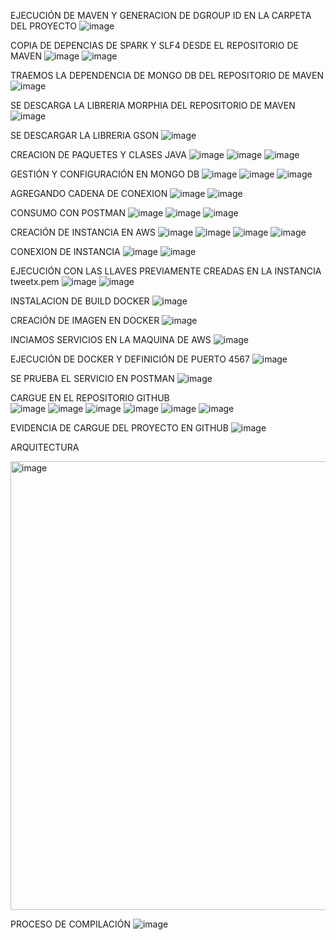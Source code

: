 EJECUCIÓN DE MAVEN Y GENERACION DE DGROUP ID EN LA CARPETA DEL PROYECTO 
![image](https://github.com/wmorales2021/twitter/assets/79813722/f709c5cb-5fde-4508-819e-11da7a0e242d)

COPIA DE DEPENCIAS DE SPARK Y SLF4 DESDE EL REPOSITORIO DE MAVEN 
![image](https://github.com/wmorales2021/twitter/assets/79813722/a303a2b1-5851-4ec4-a567-9828b3586602)
![image](https://github.com/wmorales2021/twitter/assets/79813722/3aedf6ae-332c-498e-bf16-098e5276f364)

TRAEMOS LA DEPENDENCIA DE MONGO DB DEL REPOSITORIO DE MAVEN 
![image](https://github.com/wmorales2021/twitter/assets/79813722/54ea7fef-8bcd-44ce-8681-a8ff664b87b0)

SE DESCARGA LA LIBRERIA MORPHIA DEL REPOSITORIO DE MAVEN
![image](https://github.com/wmorales2021/twitter/assets/79813722/e144e87a-e0eb-4713-a0bb-fab460249807)

SE DESCARGAR LA LIBRERIA GSON
![image](https://github.com/wmorales2021/twitter/assets/79813722/662ac570-bcce-4142-b8ff-bfd954a05f22)

CREACION DE PAQUETES Y CLASES JAVA 
![image](https://github.com/wmorales2021/twitter/assets/79813722/2765167e-cd42-4c7d-b3e5-c6099c50e039)
![image](https://github.com/wmorales2021/twitter/assets/79813722/848d3936-5b2a-4417-9985-70f292f956a6)
![image](https://github.com/wmorales2021/twitter/assets/79813722/dc3010eb-93ac-492c-8b91-16d3a5016281)

GESTIÓN Y CONFIGURACIÓN EN MONGO DB 
![image](https://github.com/wmorales2021/twitter/assets/79813722/14d3b2b2-107c-41ee-8a5e-b490eb365086)
![image](https://github.com/wmorales2021/twitter/assets/79813722/395e14f9-9922-41ee-8d41-d4d13f8e0887)
![image](https://github.com/wmorales2021/twitter/assets/79813722/4ea454e9-7c35-4e0c-b8b0-cae3e24e270c)

AGREGANDO CADENA DE CONEXION 
![image](https://github.com/wmorales2021/twitter/assets/79813722/3c919b9a-b92b-413c-9e23-3c59521dc9b4)
![image](https://github.com/wmorales2021/twitter/assets/79813722/0c0141e0-64db-4f4d-8415-523071782cab)

CONSUMO CON POSTMAN 
![image](https://github.com/wmorales2021/twitter/assets/79813722/2fcd8e86-9969-4e5d-a0ce-d7f7ddc74ab6)
![image](https://github.com/wmorales2021/twitter/assets/79813722/59ee1524-2953-4bb9-aa89-27f62a1ce1b7)
![image](https://github.com/wmorales2021/twitter/assets/79813722/14b8de8a-31c4-4de9-bc8b-6028e8919a15)

CREACIÓN DE INSTANCIA EN AWS
![image](https://github.com/wmorales2021/twitter/assets/79813722/471c50a4-2f38-4bee-9372-c413b0dd59c6)
![image](https://github.com/wmorales2021/twitter/assets/79813722/d1faa212-3356-4f60-9774-a10dd1fe026c)
![image](https://github.com/wmorales2021/twitter/assets/79813722/84cb26a8-eb05-43c2-9ec7-bd2090b7f8df)
![image](https://github.com/wmorales2021/twitter/assets/79813722/30d3ed26-e4a1-4c97-8761-3c54751131f8)

CONEXION DE INSTANCIA 
![image](https://github.com/wmorales2021/twitter/assets/79813722/d77fecf9-271b-4b58-9b9f-7b2717d361f2)
![image](https://github.com/wmorales2021/twitter/assets/79813722/63251115-6852-439d-b3fd-05f2ad63ae70)

EJECUCIÓN CON LAS LLAVES PREVIAMENTE CREADAS EN LA INSTANCIA tweetx.pem
![image](https://github.com/wmorales2021/twitter/assets/79813722/ecdd9eac-1fbd-473e-82cc-635b77b325a1)
![image](https://github.com/wmorales2021/twitter/assets/79813722/a96bd02f-0a03-4e2b-b4ce-05f4d737e6dc)

INSTALACION DE BUILD DOCKER 
![image](https://github.com/wmorales2021/twitter/assets/79813722/79a3d985-8437-4e09-9121-34542806b93c)

CREACIÓN DE IMAGEN EN DOCKER 
![image](https://github.com/wmorales2021/twitter/assets/79813722/fc685f74-a70d-4653-bb2d-2118192ef238)

INCIAMOS SERVICIOS EN LA MAQUINA DE AWS 
![image](https://github.com/wmorales2021/twitter/assets/79813722/612fe231-c151-4b12-beaf-8f6beeb3fe05)

EJECUCIÓN DE DOCKER Y DEFINICIÓN DE PUERTO 4567 
![image](https://github.com/wmorales2021/twitter/assets/79813722/36b2f771-242b-4562-a960-c7499292c2c2)

SE PRUEBA EL SERVICIO EN POSTMAN 
![image](https://github.com/wmorales2021/twitter/assets/79813722/fe85559c-5768-4690-9256-fce6acebeb99)

CARGUE EN EL REPOSITORIO GITHUB  
![image](https://github.com/wmorales2021/twitter/assets/79813722/bb51eff5-e7be-44ce-8d9a-ba5cc03769c4)
![image](https://github.com/wmorales2021/twitter/assets/79813722/18ee194a-b9c1-456e-b6ba-84dfda932746)
![image](https://github.com/wmorales2021/twitter/assets/79813722/d18495ee-b997-4929-839d-58f0e18177b8)
![image](https://github.com/wmorales2021/twitter/assets/79813722/8ffd824c-f03d-4938-b621-d8b154cd82ef)
![image](https://github.com/wmorales2021/twitter/assets/79813722/eb6fe3c6-11b7-43fd-810d-48f039d84a54)
![image](https://github.com/wmorales2021/twitter/assets/79813722/fd78243f-9397-49d7-920a-23c48c39fb40)

EVIDENCIA DE CARGUE DEL PROYECTO EN GITHUB 
![image](https://github.com/wmorales2021/twitter/assets/79813722/0b4bc8f4-44f3-4414-a377-b0ca98ecc25d)

ARQUITECTURA

<img width="718" alt="image" src="https://github.com/wmorales2021/twitter/assets/79813722/fe7aabff-27a4-4ce5-ab9d-4b47f6c40b14">















































































PROCESO DE COMPILACIÓN 
![image](https://github.com/wmorales2021/twitter/assets/79813722/3f884c42-1ba7-4a72-ada4-09dc9cb8d98f)
























